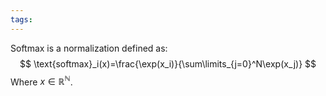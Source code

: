 ```yaml
---
tags:
---
```

Softmax is a normalization defined as:
$$
\text{softmax}_i(x)=\frac{\exp(x_i)}{\sum\limits_{j=0}^N\exp(x_j)}
$$
Where $x\in\mathbb{R^N}$.